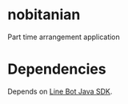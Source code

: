 # nobitanian
Part time arrangement application

# Dependencies

Depends on [Line Bot Java SDK](https://github.com/line/line-bot-sdk-java).


